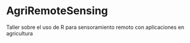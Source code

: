 # AgriRemoteSensing
Taller sobre el uso de R para sensoramiento remoto con aplicaciones en agricultura
